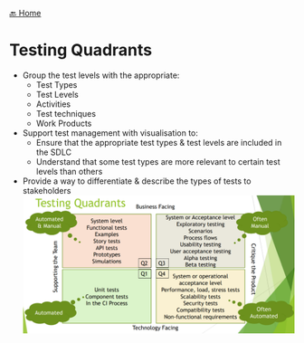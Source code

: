 [🔙 Home](../home.md)

# Testing Quadrants
* Group the test levels with the appropriate:
  * Test Types
  * Test Levels
  * Activities
  * Test techniques
  * Work Products
* Support test management with visualisation to:
  * Ensure that the appropriate test types & test levels are included in the SDLC
  * Understand that some test types are more relevant to certain test levels than others
* Provide a way to differentiate & describe the types of tests to stakeholders
![image12.png](assets/image12.png)